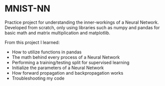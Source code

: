 # MNIST-NN

Practice project for understanding the inner-workings of a Neural Network. Developed from scratch, only using libraries such as numpy and pandas for basic math and matrix multiplication and matplotlib.

From this project I learned:
 - How to utilize functions in pandas
 - The math behind every process of a Neural Network
 - Performing a training/testing split for supervised learning
 - Initialize the parameters of a Neural Network
 - How forward propagation and backpropagation works
 - Troubleshooting my code
 